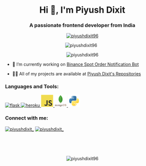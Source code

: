 <h1 align="center">Hi 👋, I'm Piyush Dixit</h1>
<h3 align="center">A passionate frontend developer from India</h3>


<p align="center"><a href="https://github.com/ryo-ma/github-profile-trophy"><img src="https://github-profile-trophy.vercel.app/?username=piyushdixit96" alt="piyushdixit96" /></a> </p>

<p align="center"><img src="https://github-readme-stats.vercel.app/api?username=piyushdixit96" alt="piyushdixit96" />&nbsp;&nbsp;
<p align="center"><img src="https://github-readme-stats.vercel.app/api/top-langs?username=piyushdixit96&show_icons=true&locale=en&layout=compact" alt="piyushdixit96" /></p>

- 🔭 I’m currently working on [Binance Spot Order Notification Bot](https://github.com/PiyushDixit96/binance-spot-order-notification-heroku)

- 👨‍💻 All of my projects are available at [Piyush Dixit's Repositories](https://github.com/PiyushDixit96?tab=repositories)

<h3 align="left">Languages and Tools:</h3>
<p align="left"> <a href="https://flask.palletsprojects.com/" target="_blank" rel="noreferrer"> <img src="https://www.vectorlogo.zone/logos/pocoo_flask/pocoo_flask-icon.svg" alt="flask" width="40" height="40"/> </a> <a href="https://heroku.com" target="_blank" rel="noreferrer"> <img src="https://www.vectorlogo.zone/logos/heroku/heroku-icon.svg" alt="heroku" width="40" height="40"/> </a> <a href="https://developer.mozilla.org/en-US/docs/Web/JavaScript" target="_blank" rel="noreferrer"> <img src="https://raw.githubusercontent.com/devicons/devicon/master/icons/javascript/javascript-original.svg" alt="javascript" width="40" height="40"/> </a> <a href="https://www.mongodb.com/" target="_blank" rel="noreferrer"> <img src="https://raw.githubusercontent.com/devicons/devicon/master/icons/mongodb/mongodb-original-wordmark.svg" alt="mongodb" width="40" height="40"/> </a> <a href="https://www.python.org" target="_blank" rel="noreferrer"> <img src="https://raw.githubusercontent.com/devicons/devicon/master/icons/python/python-original.svg" alt="python" width="40" height="40"/> </a> </p>


<h3 align="left">Connect with me:</h3>
<p align="left">
<a href="https://twitter.com/piyushdixit_" target="blank"><img align="center" src="https://raw.githubusercontent.com/rahuldkjain/github-profile-readme-generator/master/src/images/icons/Social/twitter.svg" alt="piyushdixit_" height="30" width="40" /></a>
<a href="https://t.me/Killer_PD" target="blank"><img align="center" src="https://img.icons8.com/fluency/48/undefined/telegram-app.png" alt="piyushdixit_" height="30" width="40" /></a>
</p>
<br><br><br>





<p align="center"> <img src="https://komarev.com/ghpvc/?username=piyushdixit96&label=Profile%20views&color=0e75b6&style=flat" alt="piyushdixit96" /> </p>

